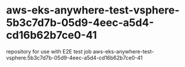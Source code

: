 # aws-eks-anywhere-test-vsphere-5b3c7d7b-05d9-4eec-a5d4-cd16b62b7ce0-41
repository for use with E2E test job aws-eks-anywhere-test-vsphere:5b3c7d7b-05d9-4eec-a5d4-cd16b62b7ce0-41
